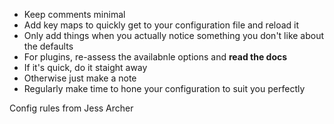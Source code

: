 * Keep comments minimal
* Add key maps to quickly get to your configuration file and reload it
* Only add things when you actually notice something you don't like about the defaults
* For plugins, re-assess the availabnle options and **read the docs**
* If it's quick, do it staight away
* Otherwise just make a note 
* Regularly make time to hone your configuration to suit you perfectly


Config rules from Jess Archer
